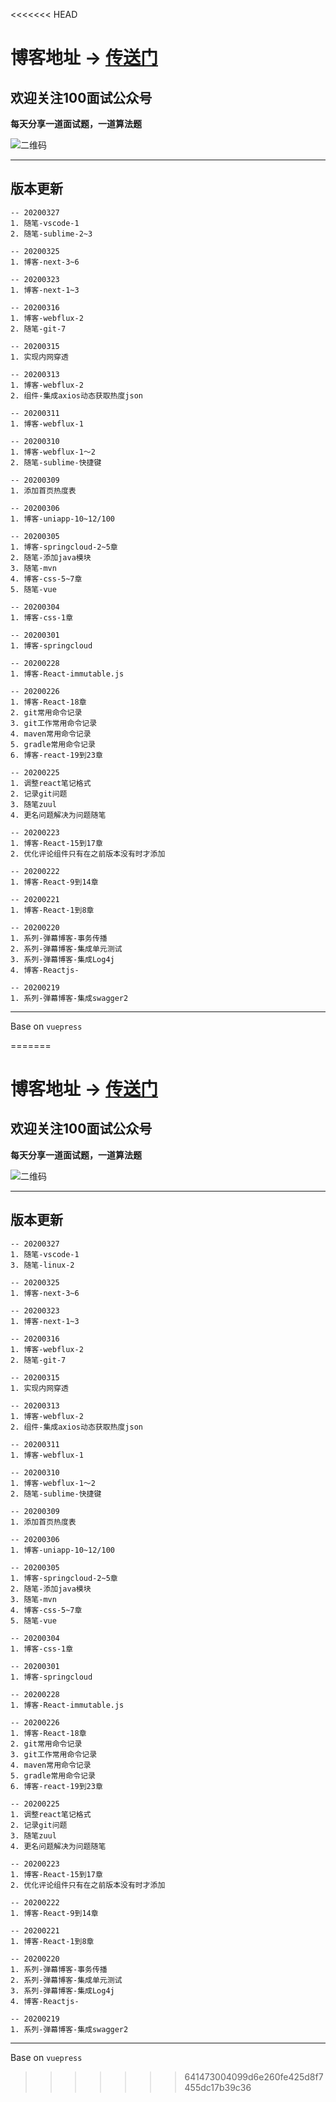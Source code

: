 <<<<<<< HEAD
# 博客地址 -> [传送门](https://www.killbat.cn)


## 欢迎关注100面试公众号

**每天分享一道面试题，一道算法题**

![二维码](https://s2.ax1x.com/2020/01/07/l6B02T.jpg)

---

## 版本更新
```text
-- 20200327
1. 随笔-vscode-1
2. 随笔-sublime-2~3

-- 20200325
1. 博客-next-3~6

-- 20200323
1. 博客-next-1~3

-- 20200316
1. 博客-webflux-2
2. 随笔-git-7

-- 20200315
1. 实现内网穿透

-- 20200313
1. 博客-webflux-2
2. 组件-集成axios动态获取热度json

-- 20200311
1. 博客-webflux-1

-- 20200310
1. 博客-webflux-1～2
2. 随笔-sublime-快捷键

-- 20200309
1. 添加首页热度表

-- 20200306
1. 博客-uniapp-10~12/100

-- 20200305
1. 博客-springcloud-2~5章
2. 随笔-添加java模块
3. 随笔-mvn
4. 博客-css-5~7章
5. 随笔-vue

-- 20200304
1. 博客-css-1章

-- 20200301
1. 博客-springcloud

-- 20200228
1. 博客-React-immutable.js

-- 20200226
1. 博客-React-18章
2. git常用命令记录
3. git工作常用命令记录
4. maven常用命令记录
5. gradle常用命令记录
6. 博客-react-19到23章

-- 20200225
1. 调整react笔记格式
2. 记录git问题
3. 随笔zuul
4. 更名问题解决为问题随笔

-- 20200223
1. 博客-React-15到17章
2. 优化评论组件只有在之前版本没有时才添加

-- 20200222
1. 博客-React-9到14章

-- 20200221
1. 博客-React-1到8章

-- 20200220
1. 系列-弹幕博客-事务传播
2. 系列-弹幕博客-集成单元测试
3. 系列-弹幕博客-集成Log4j
4. 博客-Reactjs-

-- 20200219
1. 系列-弹幕博客-集成swagger2
```

---
Base on `vuepress`




=======
# 博客地址 -> [传送门](https://www.killbat.cn)


## 欢迎关注100面试公众号

**每天分享一道面试题，一道算法题**

![二维码](https://s2.ax1x.com/2020/01/07/l6B02T.jpg)

---

## 版本更新
```text
-- 20200327
1. 随笔-vscode-1
3. 随笔-linux-2

-- 20200325
1. 博客-next-3~6

-- 20200323
1. 博客-next-1~3

-- 20200316
1. 博客-webflux-2
2. 随笔-git-7

-- 20200315
1. 实现内网穿透

-- 20200313
1. 博客-webflux-2
2. 组件-集成axios动态获取热度json

-- 20200311
1. 博客-webflux-1

-- 20200310
1. 博客-webflux-1～2
2. 随笔-sublime-快捷键

-- 20200309
1. 添加首页热度表

-- 20200306
1. 博客-uniapp-10~12/100

-- 20200305
1. 博客-springcloud-2~5章
2. 随笔-添加java模块
3. 随笔-mvn
4. 博客-css-5~7章
5. 随笔-vue

-- 20200304
1. 博客-css-1章

-- 20200301
1. 博客-springcloud

-- 20200228
1. 博客-React-immutable.js

-- 20200226
1. 博客-React-18章
2. git常用命令记录
3. git工作常用命令记录
4. maven常用命令记录
5. gradle常用命令记录
6. 博客-react-19到23章

-- 20200225
1. 调整react笔记格式
2. 记录git问题
3. 随笔zuul
4. 更名问题解决为问题随笔

-- 20200223
1. 博客-React-15到17章
2. 优化评论组件只有在之前版本没有时才添加

-- 20200222
1. 博客-React-9到14章

-- 20200221
1. 博客-React-1到8章

-- 20200220
1. 系列-弹幕博客-事务传播
2. 系列-弹幕博客-集成单元测试
3. 系列-弹幕博客-集成Log4j
4. 博客-Reactjs-

-- 20200219
1. 系列-弹幕博客-集成swagger2
```

---
Base on `vuepress`




>>>>>>> 641473004099d6e260fe425d8f7455dc17b39c36
